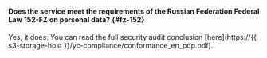 #### Does the service meet the requirements of the Russian Federation Federal Law 152-FZ on personal data? {#fz-152}

Yes, it does. You can read the full security audit conclusion [here](https://{{ s3-storage-host }}/yc-compliance/conformance_en_pdp.pdf).